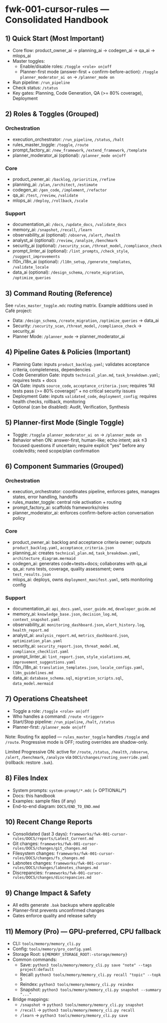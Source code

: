 # fwk-001-cursor-rules — Consolidated Handbook

## 1) Quick Start (Most Important)
- Core flow: product_owner_ai → planning_ai → codegen_ai → qa_ai → mlops_ai
- Master toggles:
  - Enable/disable roles: `/toggle <role> on|off`
  - Planner-first mode (answer-first + confirm-before-action): `/toggle planner_moderator_ai on` → `/planner_mode on`
- Run pipeline: `/run_pipeline`
- Check status: `/status`
- Key gates: Planning, Code Generation, QA (>= 80% coverage), Deployment

## 2) Roles & Toggles (Grouped)
### Orchestration
- execution_orchestrator: `/run_pipeline`, `/status`, `/halt`
- rules_master_toggle: `/toggle`, `/route`
- prompt_factory_ai: `/new_framework`, `/extend_framework`, `/template`
- planner_moderator_ai (optional): `/planner_mode on|off`

### Core
- product_owner_ai: `/backlog`, `/prioritize`, `/refine`
- planning_ai: `/plan`, `/architect`, `/estimate`
- codegen_ai: `/gen_code`, `/implement`, `/refactor`
- qa_ai: `/test`, `/review`, `/validate`
- mlops_ai: `/deploy`, `/rollback`, `/scale`

### Support
- documentation_ai: `/docs`, `/update_docs`, `/validate_docs`
- memory_ai: `/snapshot`, `/recall`, `/learn`
- observability_ai (optional): `/observe`, `/alert`, `/health`
- analyst_ai (optional): `/review`, `/analyze`, `/benchmark`
- security_ai (optional): `/security_scan`, `/threat_model`, `/compliance_check`
- prompt_linter_ai (optional): `/lint_prompts`, `/check_style`, `/suggest_improvements`
- l10n_i18n_ai (optional): `/l10n_setup`, `/generate_templates`, `/validate_locale`
- data_ai (optional): `/design_schema`, `/create_migration`, `/optimize_queries`

## 3) Command Routing (Reference)
See `rules_master_toggle.mdc` routing matrix. Example additions used in Café project:
- Data: `/design_schema`, `/create_migration`, `/optimize_queries` → data_ai
- Security: `/security_scan`, `/threat_model`, `/compliance_check` → security_ai
- Planner Mode: `/planner_mode` → planner_moderator_ai

## 4) Pipeline Gates & Policies (Important)
- Planning Gate: inputs `product_backlog.yaml`; validates acceptance criteria, completeness, dependencies
- Code Generation Gate: inputs `technical_plan.md`, `task_breakdown.yaml`; requires tests + docs
- QA Gate: inputs `source_code`, `acceptance_criteria.json`; requires “All tests pass (>= 80% coverage)” + no critical security issues
- Deployment Gate: inputs `validated_code`, `deployment_config`; requires health checks, rollback, monitoring
- Optional (can be disabled): Audit, Verification, Synthesis

## 5) Planner-first Mode (Single Toggle)
- Toggle: `/toggle planner_moderator_ai on` → `/planner_mode on`
- Behavior when ON: answer-first, human-like; echo intent; ask ≤3 focused questions if uncertain; require explicit “yes” before any code/edits; need scope/plan confirmation

## 6) Component Summaries (Grouped)
### Orchestration
- execution_orchestrator: coordinates pipeline, enforces gates, manages states, error handling, handoffs
- rules_master_toggle: central role activation + routing
- prompt_factory_ai: scaffolds frameworks/roles
- planner_moderator_ai: enforces confirm-before-action conversation policy

### Core
- product_owner_ai: backlog and acceptance criteria owner; outputs `product_backlog.yaml`, `acceptance_criteria.json`
- planning_ai: creates `technical_plan.md`, `task_breakdown.yaml`, `architecture_diagram.mermaid`
- codegen_ai: generates code+tests+docs; collaborates with qa_ai
- qa_ai: runs tests, coverage, quality assessment; owns `test_results.json`
- mlops_ai: deploys, owns `deployment_manifest.yaml`, sets monitoring config

### Support
- documentation_ai: `api_docs.yaml`, `user_guide.md`, `developer_guide.md`
- memory_ai: `knowledge_base.json`, `decision_log.md`, `context_snapshot.yaml`
- observability_ai: `monitoring_dashboard.json`, `alert_history.log`, `health_report.md`
- analyst_ai: `analysis_report.md`, `metrics_dashboard.json`, `optimization_plan.yaml`
- security_ai: `security_report.json`, `threat_model.md`, `compliance_checklist.yaml`
- prompt_linter_ai: `lint_report.json`, `style_violations.md`, `improvement_suggestions.yaml`
- l10n_i18n_ai: `translation_templates.json`, `locale_configs.yaml`, `l10n_guidelines.md`
- data_ai: `database_schema.sql`, `migration_scripts.sql`, `data_model.mermaid`

## 7) Operations Cheatsheet
- Toggle a role: `/toggle <role> on|off`
- Who handles a command: `/route <trigger>`
- Start/Stop pipeline: `/run_pipeline`, `/halt`, `/status`
- Planner-first: `/planner_mode on|off`

Note: Routing fix applied — `rules_master_toggle` handles `/toggle` and `/route`. Progressive mode is OFF; routing overrides are shadow-only.

Limited Progressive ON: active for `/route`, `/status`, `/health`, `/observe`, `/alert`, `/benchmark`, `/analyze` via `DOCS/changes/routing_override.yaml` (rollback: restore `.bak`).

## 8) Files Index
- System prompts: `system-prompt/*.mdc` (+ OPTIONAL/*)
- Docs: this handbook
- Examples: sample files (if any)
 - End-to-end diagram: `DOCS/END_TO_END.mmd`

## 10) Recent Change Reports
- Consolidated (last 3 days): `frameworks/fwk-001-cursor-rules/DOCS/reports/Latest_Current.md`
- Git changes: `frameworks/fwk-001-cursor-rules/DOCS/changes/git_changes.md`
- Filesystem changes: `frameworks/fwk-001-cursor-rules/DOCS/changes/fs_changes.md`
- Labnotes changes: `frameworks/fwk-001-cursor-rules/DOCS/changes/labnotes_changes.md`
- Discrepancies: `frameworks/fwk-001-cursor-rules/DOCS/changes/discrepancies.md`

## 9) Change Impact & Safety
- All edits generate `.bak` backups where applicable
- Planner-first prevents unconfirmed changes
- Gates enforce quality and release safety

## 11) Memory (Pro) — GPU-preferred, CPU fallback
- CLI: `tools/memory/memory_cli.py`
- Config: `tools/memory/pro_config.yaml`
- Storage Root: `${MEMORY_STORAGE_ROOT:-storage/memory}`
- Common commands:
  - Save: `python3 tools/memory/memory_cli.py save "note" --tags project:default`
  - Recall: `python3 tools/memory/memory_cli.py recall "topic" --topk 5`
  - Reindex: `python3 tools/memory/memory_cli.py reindex`
  - Snapshot: `python3 tools/memory/memory_cli.py snapshot --summary "..."`
- Bridge mappings:
  - `/snapshot` → `python3 tools/memory/memory_cli.py snapshot`
  - `/recall` → `python3 tools/memory/memory_cli.py recall`
  - `/learn` → `python3 tools/memory/memory_cli.py save`